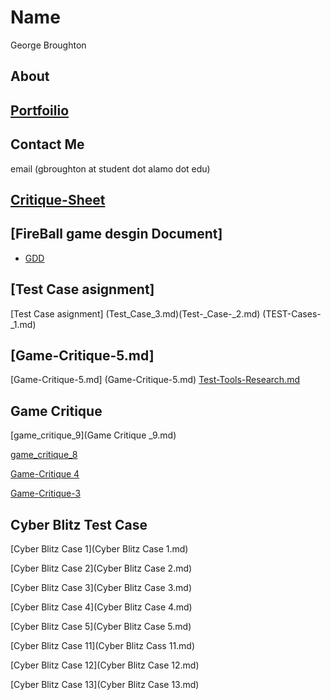 # Name
George Broughton 
## About
## [Portfoilio](portfolio)
## Contact Me
email (gbroughton at student dot alamo dot edu)
## [ Critique-Sheet]( Critique-Sheet.md)
## [FireBall game desgin Document]
* [GDD](GDD.md)
## [Test Case asignment]
[Test Case asignment] (Test_Case_3.md)(Test-_Case-_2.md) (TEST-Cases-_1.md)
## [Game-Critique-5.md]
[Game-Critique-5.md] (Game-Critique-5.md)
[Test-Tools-Research.md](Test-Tools-Research.md)
## Game Critique

[game_critique_9](Game Critique _9.md)

[game_critique_8](game_critique_8.md)

 [Game-Critique 4](Game-Critique-4.md)
 
 [Game-Critique-3](Game-Critique-3.md)
 
 ## Cyber Blitz Test Case 
  [Cyber Blitz Case 1](Cyber Blitz Case 1.md)
 
  [Cyber Blitz Case 2](Cyber Blitz Case 2.md)
  
  [Cyber Blitz Case 3](Cyber Blitz Case 3.md)

  [Cyber Blitz Case 4](Cyber Blitz Case 4.md)
    
   [Cyber Blitz Case 5](Cyber Blitz Case 5.md)
     
   [Cyber Blitz Case 11](Cyber Blitz Cass 11.md)
      
   [Cyber Blitz Case 12](Cyber Blitz Case 12.md)
      
   [Cyber Blitz Case 13](Cyber Blitz Case 13.md)
        
